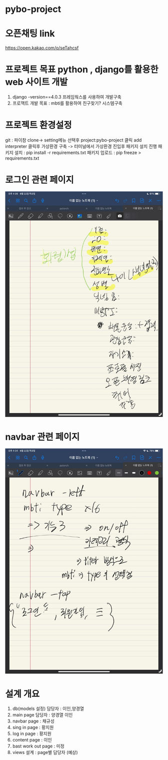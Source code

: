 ﻿# pybo-project
 
# 오픈채팅 link
 https://open.kakao.com/o/seTahcsf

# 프로젝트 목표 python , django를 활용한 web 사이트 개발
1. django -version==4.0.3 프레임웍스를 사용하여 개발구축
2. 프로잭트 개발 목표 : mbti를 활용하여 친구찾기? 시스템구축


# 프로젝트 환경설정

git : 파이참 clone->  setting메뉴 선택후 project:pybo-project 클릭 
      add interpreter 클릭후 가상환경 구축 -> 터미널에서 가상환경 진입후 패키지 설치 진행
패키지 설치 : pip install -r requirements.txt
패키지 업로드 : pip freeze > requirements.txt

# 로그인 관련 페이지 
![img.png](data_share%2Fimg.png)

# navbar 관련 페이지
![img_1.png](data_share%2Fimg_1.png)


# 설계 개요
1. db(models 설정) 담당자 : 이인,양경열
2. main page 담당자 : 양경열 이인
3. navbar page : 채규성
4. sing in page : 황지원 
5. log in page : 황지원
6. content page  : 이인
7. bast work out page : 미정
8. views 설계 : page별 담당자 (예상)

